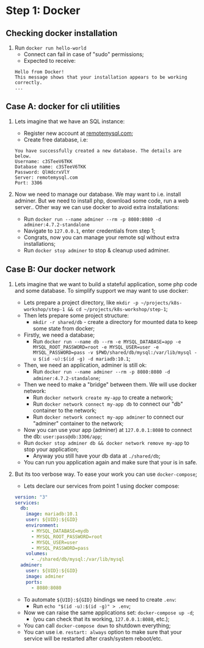 # Step 1: Docker

## Checking docker installation
1. Run `docker run hello-world`
    - Connect can fail in case of "sudo" permissions;
    - Expected to receive: 
    ```
    Hello from Docker!
    This message shows that your installation appears to be working correctly.
    ...
    ```

## Case A: docker for cli utilities
1. Lets imagine that we have an SQL instance: 
    - Register new account at [remotemysql.com](remotemysql.com);
    - Create free database, i.e:
    ```
    You have successfully created a new database. The details are below.
    Username: c3STeeV6TKK
    Database name: c3STeeV6TKK
    Password: QlHdcrxVlY
    Server: remotemysql.com
    Port: 3306
    ```

2. Now we need to manage our database. We may want to i.e. install adminer. But we need to install php, download some code, run a web server.. Other way we can use docker to avoid extra installations:
    - Run `docker run --name adminer --rm -p 8080:8080 -d adminer:4.7.2-standalone`
    - Navigate to `127.0.0.1`, enter credentials from step 1;
    - Congrats, now you can manage your remote sql without extra installations;
    - Run `docker stop adminer` to stop & cleanup used adminer.

## Case B: Our docker network
1. Lets imagine that we want to build a stateful application, some php code and some database. To simplify support we may want to use docker:
    - Lets prepare a project directory, like `mkdir -p ~/projects/k8s-workshop/step-1 && cd ~/projects/k8s-workshop/step-1`;
    - Then lets prepare some project structure:
        - `mkdir -r shared/db` - create a directory for mounted data to keep some state from docker;
    - Firstly, we need a database; 
        - Run `docker run --name db --rm -e MYSQL_DATABASE=app -e MYSQL_ROOT_PASSWORD=root -e MYSQL_USER=user -e MYSQL_PASSWORD=pass -v $PWD/shared/db/mysql:/var/lib/mysql -u $(id -u):$(id -g) -d mariadb:10.1`;
    - Then, we need an application, adminer is still ok:
        - Run `docker run --name adminer --rm -p 8080:8080 -d adminer:4.7.2-standalone`;
    - Then we need to make a "bridge" between them. We will use docker network:
        - Run `docker network create my-app` to create a network;
        - Run `docker network connect my-app db` to connect our "db" container to the network;
        - Run `docker network connect my-app adminer` to connect our "adminer" container to the network;
    - Now you can use your app (adminer) at `127.0.0.1:8080` to connect the db: `user:pass@db:3306/app`;
    - Run `docker stop adminer db && docker network remove my-app` to stop your application;
        - Anyway you still have your db data at `./shared/db`;
    - You can run you application again and make sure that your is in safe. 

2. But its too verbose way. To ease your work you can use `docker-compose`;
    - Lets declare our services from point 1 using docker compose:
    ```yaml
    version: "3"
    services:
      db:
        image: mariadb:10.1
        user: ${UID}:${GID}
        environment:
          - MYSQL_DATABASE=mydb
          - MYSQL_ROOT_PASSWORD=root
          - MYSQL_USER=user
          - MYSQL_PASSWORD=pass
        volumes:
          - ./shared/db/mysql:/var/lib/mysql
      adminer:
        user: ${UID}:${GID}
        image: adminer
        ports:
          - 8080:8080
    ```
    - To automate `${UID}:${GID}` bindings we need to create `.env`:
        - Run `echo "$(id -u):$(id -g)" > .env`;
    - Now we can raise the same applications set: `docker-compose up -d`;
        - (you can check that its working, `127.0.0.1:8080`, etc.);
    - You can call `docker-compose down` to shutdown everything;
    - You can use i.e. `restart: always` option to make sure that your service will be restarted after crash/system reboot/etc.
 
